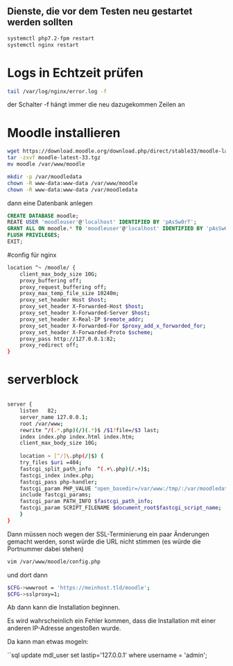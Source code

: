 ## Dienste, die vor dem Testen neu gestartet werden sollten

```bash
systemctl php7.2-fpm restart
systemctl nginx restart
```

# Logs in Echtzeit prüfen

```bash
tail /var/log/nginx/error.log -f
```

der Schalter -f hängt immer die neu dazugekommen Zeilen an

# Moodle installieren

```bash
wget https://download.moodle.org/download.php/direct/stable33/moodle-latest-33.tgz
tar -zxvf moodle-latest-33.tgz
mv moodle /var/www/moodle

mkdir -p /var/moodledata
chown -R www-data:www-data /var/www/moodle
chown -R www-data:www-data /var/moodledata
```


dann eine Datenbank anlegen

```sql
CREATE DATABASE moodle;
REATE USER 'moodleuser'@'localhost' IDENTIFIED BY 'pAsSw0rT';
GRANT ALL ON moodle.* TO 'moodleuser'@'localhost' IDENTIFIED BY 'pAsSw0rT' WITH GRANT OPTION;
FLUSH PRIVILEGES;
EXIT;
```

#config für nginx

```bash
location ^~ /moodle/ {
	client_max_body_size 10G;
	proxy_buffering off;
	proxy_request_buffering off;
	proxy_max_temp_file_size 10240m;
	proxy_set_header Host $host;
	proxy_set_header X-Forwarded-Host $host;
	proxy_set_header X-Forwarded-Server $host;
	proxy_set_header X-Real-IP $remote_addr;
	proxy_set_header X-Forwarded-For $proxy_add_x_forwarded_for;
	proxy_set_header X-Forwarded-Proto $scheme;
	proxy_pass http://127.0.0.1:82;
	proxy_redirect off;
}
```

# serverblock

```bash

server {
	listen   82;
	server_name 127.0.0.1;
	root /var/www;
	rewrite ^/(.*.php)(/)(.*)$ /$1?file=/$3 last;
	index index.php index.html index.htm;	
	client_max_body_size 10G;
 
	location ~ [^/]\.php(/|$) {
	try_files $uri =404;
	fastcgi_split_path_info  ^(.+\.php)(/.+)$;
	fastcgi_index index.php;
	fastcgi_pass php-handler;
	fastcgi_param PHP_VALUE "open_basedir=/var/www:/tmp/:/var/moodledata";
	include fastcgi_params;
	fastcgi_param PATH_INFO $fastcgi_path_info;
	fastcgi_param SCRIPT_FILENAME $document_root$fastcgi_script_name;
	}
}
```

Dann müssen noch wegen der SSL-Terminierung ein paar Änderungen gemacht werden, sonst würde die URL nicht stimmen (es würde die Portnummer dabei stehen)

```bash
vim /var/www/moodle/config.php
```
und dort dann 

```bash
$CFG->wwwroot = 'https://meinhost.tld/moodle';
$CFG->sslproxy=1;
```

Ab dann kann die Installation beginnen.

Es wird wahrscheinlich ein Fehler kommen, dass die Installation mit einer anderen IP-Adresse angestoßen wurde.

Da kann man etwas mogeln:

``sql
update mdl_user set lastip='127.0.0.1' where username = 'admin';
```
